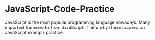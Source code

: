 # JavaScript-Code-Practice
JavaScript is the most popular programming language nowadays. Many important frameworks from JavaScript. That's why I have focused on JavaScript example practice.
